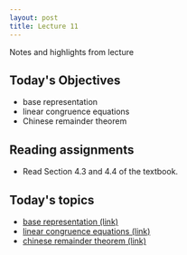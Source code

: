 ```yaml
---
layout: post
title: Lecture 11
---
```


Notes and highlights from lecture

## Today's Objectives

* base representation
* linear congruence equations
* Chinese remainder theorem


## Reading assignments

* Read Section 4.3 and 4.4 of the textbook.

## Today's topics
* <a target="_parent" href="https://wcasper.github.io/math430spring2023/topics/010-base-representation.html">base representation (link)</a>
* <a target="_parent" href="https://wcasper.github.io/math430spring2023/topics/010-linear-congruence.html">linear congruence equations (link)</a>
* <a target="_parent" href="https://wcasper.github.io/math430spring2023/topics/010-chinese-remainder-theorem.html">chinese remainder theorem (link)</a>



